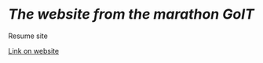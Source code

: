 # _The website from the marathon GoIT_
Resume site

[Link on website]([https://hrytsenkooo.github.io/cs2_website/](https://hrytsenkooo.github.io/go_it/)https://hrytsenkooo.github.io/go_it/) 
